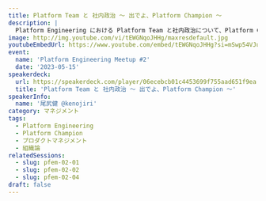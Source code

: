 ```yaml
---
title: Platform Team と 社内政治 〜 出でよ、Platform Champion 〜
description: |
  Platform Engineering における Platform Team と社内政治について、Platform Champion としての立ち位置についてお話します。
image: http://img.youtube.com/vi/tEWGNqoJHHg/maxresdefault.jpg
youtubeEmbedUrl: https://www.youtube.com/embed/tEWGNqoJHHg?si=mSwp54VJuofiJIWv
event:
  name: 'Platform Engineering Meetup #2'
  date: '2023-05-15'
speakerdeck:
  url: https://speakerdeck.com/player/06ecebcb01c4453699f755aad651f9ea
  title: 'Platform Team と 社内政治 〜 出でよ、Platform Champion 〜'
speakerInfo:
  name: '尾尻健 @kenojiri'
category: マネジメント
tags:
  - Platform Engineering
  - Platform Champion
  - プロダクトマネジメント
  - 組織論
relatedSessions:
  - slug: pfem-02-01
  - slug: pfem-02-02
  - slug: pfem-02-04
draft: false
---
```

